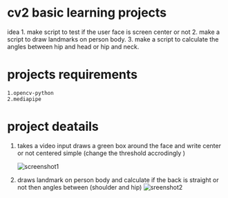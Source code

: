 # cv2 basic learning projects

idea
    1. make script to test if the user face is screen center or not
    2. make a script to draw landmarks on person body.
    3. make a script to calculate the angles between hip and head or hip and neck.


# projects requirements 

    1.opencv-python
    2.mediapipe


# project deatails

1. takes a video input draws a green box around the face and write center or not centered simple (change the threshold accrodingly )

    ![screenshot1]()

2. draws landmark on person body and calculate if the back is straight or not then angles between (shoulder and hip)
    ![sreenshot2]()
